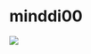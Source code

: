 # minddi00
<a href="https://hits.seeyoufarm.com"><img src="https://hits.seeyoufarm.com/api/count/incr/badge.svg?url=https%3A%2F%2Fgithub.com%2Fgjbae1212%2Fhit-counter&count_bg=%234B9A28&title_bg=%23838383&icon=github.svg&icon_color=%23DCDAC8&title=welcome&edge_flat=false"/></a>
